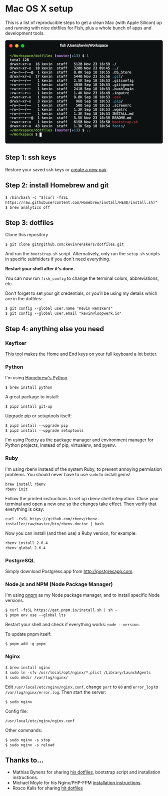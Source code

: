 # Mac OS X setup

This is a list of reproducible steps to get a clean Mac (with Apple Silicon) up and running with nice dotfiles for Fish, plus a whole bunch of apps and development tools.

![Fish theme](screenshot.png)

## Step 1: ssh keys

Restore your saved ssh keys or [create a new pair](https://help.github.com/articles/generating-a-new-ssh-key-and-adding-it-to-the-ssh-agent/).

## Step 2: install Homebrew and git

    $ /bin/bash -c "$(curl -fsSL https://raw.githubusercontent.com/Homebrew/install/HEAD/install.sh)"
    $ brew analytics off

## Step 3: dotfiles

Clone this repository

    $ git clone git@github.com:kevinrenskers/dotfiles.git

And run the `bootstrap.sh` script. Alternatively, only run the `setup.sh` scripts in specific subfolders if you don't need everything.

**Restart your shell after it's done.**

You can now run `fish_config` to change the terminal colors, abbreviations, etc.

Don't forget to set your git credentials, or you'll be using my details which are in the dotfiles:

    $ git config --global user.name "Kevin Renskers"
    $ git config --global user.email "kevin@loopwerk.io"

## Step 4: anything else you need

### Keyfixer

[This tool](http://www.starryhope.com/keyfixer/) makes the Home and End keys on your full keyboard a lot better.

### Python

I'm using [Homebrew's Python](https://docs.brew.sh/Homebrew-and-Python.html).

    $ brew install python

A great package to install:

    $ pip3 install git-up

Upgrade pip or setuptools itself:

    $ pip3 install --upgrade pip
    $ pip3 install --upgrade setuptools
    
I'm using [Poetry](https://python-poetry.org) as the package manager and environment manager for Python projects, instead of pip, virtualenv, and pyenv.

### Ruby

I'm using rbenv instead of the system Ruby, to prevent annoying permission problems. You should never have to use `sudo` to install gems!

```
brew install rbenv
rbenv init
```

Follow the printed instructions to set up rbenv shell integration. Close your terminal and open a new one so the changes take effect. Then verify that everything is okay:

```
curl -fsSL https://github.com/rbenv/rbenv-installer/raw/master/bin/rbenv-doctor | bash
```

Now you can install (and then use) a Ruby version, for example:

```
rbenv install 2.6.4
rbenv global 2.6.4
```

### PostgreSQL

Simply download Postgress.app from http://postgresapp.com.

### Node.js and NPM (Node Package Manager)

I'm using [pnpm](https://pnpm.io) as my Node package manager, and to install specific Node versions.

    $ curl -fsSL https://get.pnpm.io/install.sh | sh -
    $ pnpm env use --global lts

Restart your shell and check if everything works: `node --version`.

To update pnpm itself:

    $ pnpm add -g pnpm

### Nginx

    $ brew install nginx
    $ sudo ln -sfv /usr/local/opt/nginx/*.plist /Library/LaunchAgents
    $ sudo mkdir /var/log/nginx/

Edit `/usr/local/etc/nginx/nginx.conf`, change `port` to `80` and `error_log` to `/var/log/nginx/error.log`. Then start the server:

    $ sudo nginx

Config file:

    /usr/local/etc/nginx/nginx.conf

Other commands:

    $ sudo nginx -s stop
    $ sudo nginx -s reload

## Thanks to...

- Mathias Bynens for sharing [his dotfiles](https://github.com/mathiasbynens/dotfiles), bootstrap script and installation instructions.
- Michael Moyle for his Nginx/PHP-FPM [installation instructions](http://michaelmoyle.blogspot.com/2013/01/install-php-with-nginx-and-php-fpm.html).
- Rosco Kalis for sharing [hit dotfiles](https://github.com/rkalis/dotfiles)
